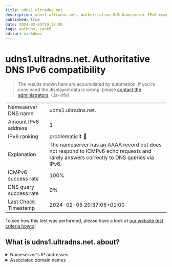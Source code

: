 ```yaml
---
title: udns1.ultradns.net.
description: udns1.ultradns.net. Authoritative DNS Nameserver IPv6 compatibility
published: true
date: 2024-02-05T19:37:05
tags: authdns, rank5
editor: markdown
---
```


# udns1.ultradns.net. Authoritative DNS IPv6 compatibility

> The results shown here are accumulated by automation. If you're convinced the displayed data is wrong, please [contact the administrators](/howto/chat). 
{.is-info}




|   |   |
| - | - |
| Nameserver DNS name | udns1.ultradns.net.
| Amount IPv6 address | 1
| IPv6 ranking | problematic :arrow_double_down: [🔗](/howto/ranking) |
| Explanation | The nameserver has an AAAA record but does not respond to ICMPv6 echo requests and rarely answers correctly to DNS queries via IPv6. |
| ICMPv6 success rate | 100%|
| DNS query success rate | 0% |
| Last Check Timestamp | 2024-02-05 20:37:05+01:00 |

To see how this test was performed, please have a look at [our website test criteria howto](/howto/testcriteria/authdns)!


## What is udns1.ultradns.net. about?




<details>
<summary>Nameserver's IP addresses</summary>

2001:502:f3ff::d

</details>



<details>
<summary>Associated domain names</summary>

www.ubs.com

</details>
